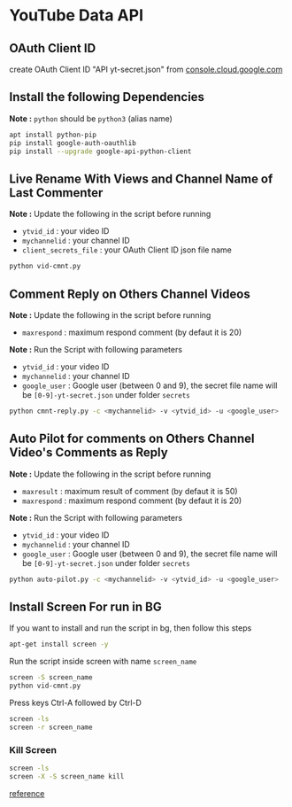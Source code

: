 # YouTube Data API

## OAuth Client ID

create OAuth Client ID "API yt-secret.json" from [console.cloud.google.com](https://console.cloud.google.com/apis/credentials)


## Install the following Dependencies

**Note :** `python` should be `python3` (alias name)

```bash
apt install python-pip
pip install google-auth-oauthlib
pip install --upgrade google-api-python-client
```


## Live Rename With Views and Channel Name of Last Commenter

**Note :** Update the following in the script before running

* `ytvid_id` : your video ID
* `mychannelid` : your channel ID
* `client_secrets_file` : your OAuth Client ID json file name


```bash
python vid-cmnt.py
```



## Comment Reply on Others Channel Videos

**Note :** Update the following in the script before running

* `maxrespond` : maximum respond comment (by defaut it is 20)

**Note :** Run the Script with following parameters

* `ytvid_id` : your video ID
* `mychannelid` : your channel ID
* `google_user` : Google user (between 0 and 9), the secret file name will be `[0-9]-yt-secret.json` under folder `secrets`


```bash
python cmnt-reply.py -c <mychannelid> -v <ytvid_id> -u <google_user>
```


## Auto Pilot for comments on Others Channel Video's Comments as Reply

**Note :** Update the following in the script before running

* `maxresult` : maximum result of comment (by defaut it is 50)
* `maxrespond` : maximum respond comment (by defaut it is 20)

**Note :** Run the Script with following parameters

* `ytvid_id` : your video ID
* `mychannelid` : your channel ID
* `google_user` : Google user (between 0 and 9), the secret file name will be `[0-9]-yt-secret.json` under folder `secrets`

```bash
python auto-pilot.py -c <mychannelid> -v <ytvid_id> -u <google_user>
```




## Install Screen For run in BG

If you want to install and run the script in bg, then follow this steps


```bash
apt-get install screen -y
```

Run the script inside screen with name `screen_name`

```bash
screen -S screen_name
python vid-cmnt.py
```

Press keys Ctrl-A followed by Ctrl-D

```bash
screen -ls
screen -r screen_name
```


### Kill Screen

```bash
screen -ls
screen -X -S screen_name kill
```





[reference](https://github.com/youtube/api-samples/)